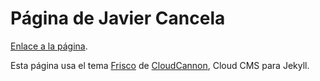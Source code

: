 # Página de Javier Cancela

[Enlace a la página](https://www.javiercancela.com).

Esta página usa el tema [Frisco](https://github.com/CloudCannon/frisco-jekyll-template) de [CloudCannon](http://cloudcannon.com/),  Cloud CMS para Jekyll.
